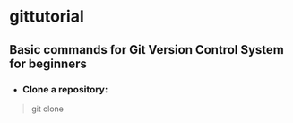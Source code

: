 # gittutorial

## Basic commands for Git Version Control System for beginners

- ### **Clone a repository**:
> git clone <full-link-of-github-repository>

